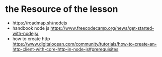 # the Resource of the lesson

- https://roadmap.sh/nodejs
- handbook node js https://www.freecodecamp.org/news/get-started-with-nodejs/
- how to create http https://www.digitalocean.com/community/tutorials/how-to-create-an-http-client-with-core-http-in-node-js#prerequisites

